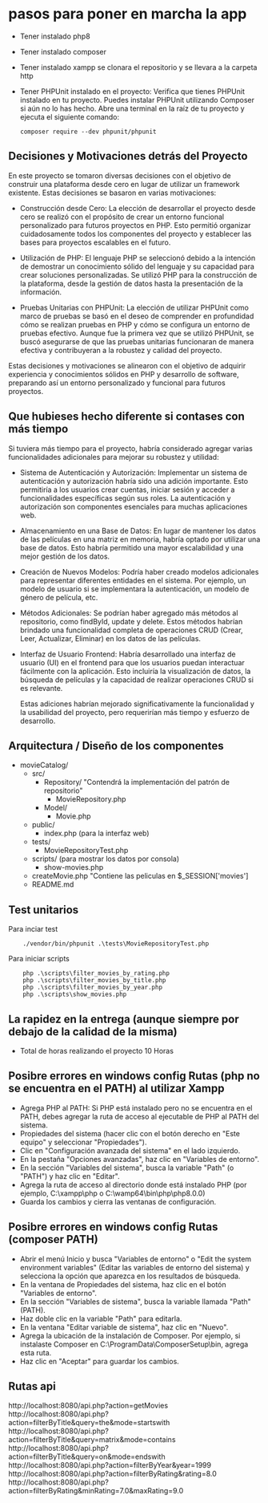 # pasos para poner en marcha la app
- Tener instalado php8 
- Tener instalado composer
- Tener instalado xampp se clonara el repositorio y se llevara a la carpeta http
- Tener PHPUnit instalado en el proyecto: 
    Verifica que tienes PHPUnit instalado en tu proyecto. Puedes instalar PHPUnit utilizando Composer si aún no lo has hecho. Abre una terminal en la raíz de tu proyecto y ejecuta el siguiente comando:

    ```
    composer require --dev phpunit/phpunit

    ```


## Decisiones y Motivaciones detrás del Proyecto
En este proyecto se tomaron diversas decisiones con el objetivo de construir una plataforma desde cero en lugar de utilizar un framework existente. Estas decisiones se basaron en varias motivaciones:

- Construcción desde Cero: La elección de desarrollar el proyecto desde cero se realizó con el propósito de crear un entorno funcional personalizado para futuros proyectos en PHP. Esto permitió organizar cuidadosamente todos los componentes del proyecto y establecer las bases para proyectos escalables en el futuro.

- Utilización de PHP: El lenguaje PHP se seleccionó debido a la intención de demostrar un conocimiento sólido del lenguaje y su capacidad para crear soluciones personalizadas. Se utilizó PHP para la construcción de la plataforma, desde la gestión de datos hasta la presentación de la información.

- Pruebas Unitarias con PHPUnit: La elección de utilizar PHPUnit como marco de pruebas se basó en el deseo de comprender en profundidad cómo se realizan pruebas en PHP y cómo se configura un entorno de pruebas efectivo. Aunque fue la primera vez que se utilizó PHPUnit, se buscó asegurarse de que las pruebas unitarias funcionaran de manera efectiva y contribuyeran a la robustez y calidad del proyecto.

Estas decisiones y motivaciones se alinearon con el objetivo de adquirir experiencia y conocimientos sólidos en PHP y desarrollo de software, preparando así un entorno personalizado y funcional para futuros proyectos.


## Que hubieses hecho diferente si contases con más tiempo
 Si tuviera más tiempo para el proyecto, habría considerado agregar varias funcionalidades adicionales para mejorar su robustez y utilidad:

- Sistema de Autenticación y Autorización: Implementar un sistema de autenticación y autorización habría sido una adición importante. Esto permitiría a los usuarios crear cuentas, iniciar sesión y acceder a funcionalidades específicas según sus roles. La autenticación y autorización son componentes esenciales para muchas aplicaciones web.

- Almacenamiento en una Base de Datos: En lugar de mantener los datos de las películas en una matriz en memoria, habría optado por utilizar una base de datos. Esto habría permitido una mayor escalabilidad y una mejor gestión de los datos.

- Creación de Nuevos Modelos: Podría haber creado modelos adicionales para representar diferentes entidades en el sistema. Por ejemplo, un modelo de usuario si se implementara la autenticación, un modelo de género de película, etc.

- Métodos Adicionales: Se podrían haber agregado más métodos al repositorio, como findById, update y delete. Estos métodos habrían brindado una funcionalidad completa de operaciones CRUD (Crear, Leer, Actualizar, Eliminar) en los datos de las películas.

- Interfaz de Usuario Frontend: Habría desarrollado una interfaz de usuario (UI) en el frontend para que los usuarios puedan interactuar fácilmente con la aplicación. Esto incluiría la visualización de datos, la búsqueda de películas y la capacidad de realizar operaciones CRUD si es relevante.

    Estas adiciones habrían mejorado significativamente la funcionalidad y la usabilidad del proyecto, pero requerirían más tiempo y esfuerzo de desarrollo.

## Arquitectura / Diseño de los componentes

- movieCatalog/
    - src/
        - Repository/ "Contendrá la implementación del patrón de repositorio"
            - MovieRepository.php
        - Model/
            - Movie.php
    - public/
        - index.php (para la interfaz web)
    - tests/ 
        - MovieRepositoryTest.php
    - scripts/ (para  mostrar los datos por consola)
        - show-movies.php
    - createMovie.php  "Contiene las peliculas en $_SESSION['movies']
    - README.md


## Test unitarios
Para inciar test
```
    ./vendor/bin/phpunit .\tests\MovieRepositoryTest.php
```
Para  iniciar scripts 
```
    php .\scripts\filter_movies_by_rating.php
    php .\scripts\filter_movies_by_title.php    
    php .\scripts\filter_movies_by_year.php
    php .\scripts\show_movies.php  
```
## La rapidez en la entrega (aunque siempre por debajo de la calidad de la misma)
- Total de horas realizando el proyecto 10 Horas


## Posibre errores en windows config Rutas (php no se encuentra en el PATH) al utilizar Xampp
- Agrega PHP al PATH: Si PHP está instalado pero no se encuentra en el PATH, debes agregar la ruta de acceso al ejecutable de PHP al PATH del sistema. 
- Propiedades del sistema (hacer clic con el botón derecho en "Este equipo" y seleccionar "Propiedades").
- Clic en "Configuración avanzada del sistema" en el lado izquierdo.
- En la pestaña "Opciones avanzadas", haz clic en "Variables de entorno".
- En la sección "Variables del sistema", busca la variable "Path" (o "PATH") y haz clic en "Editar".
- Agrega la ruta de acceso al directorio donde está instalado PHP (por ejemplo, C:\xampp\php o C:\wamp64\bin\php\php8.0.0)
- Guarda los cambios y cierra las ventanas de configuración.


## Posibre errores en windows config Rutas (composer PATH)
- Abrir el menú Inicio y busca "Variables de entorno" o "Edit the system environment variables" (Editar las variables de entorno del sistema) y selecciona la opción que aparezca en los resultados de búsqueda.
- En la ventana de Propiedades del sistema, haz clic en el botón "Variables de entorno".
- En la sección "Variables de sistema", busca la variable llamada "Path" (PATH).
- Haz doble clic en la variable "Path" para editarla.
- En la ventana "Editar variable de sistema", haz clic en "Nuevo".
- Agrega la ubicación de la instalación de Composer. Por ejemplo, si instalaste Composer en         C:\ProgramData\ComposerSetup\bin, agrega esta ruta.
- Haz clic en "Aceptar" para guardar los cambios.


## Rutas api
http://localhost:8080/api.php?action=getMovies
http://localhost:8080/api.php?action=filterByTitle&query=the&mode=startswith
http://localhost:8080/api.php?action=filterByTitle&query=matrix&mode=contains
http://localhost:8080/api.php?action=filterByTitle&query=on&mode=endswith
http://localhost:8080/api.php?action=filterByYear&year=1999
http://localhost:8080/api.php?action=filterByRating&rating=8.0
http://localhost:8080/api.php?action=filterByRating&minRating=7.0&maxRating=9.0
